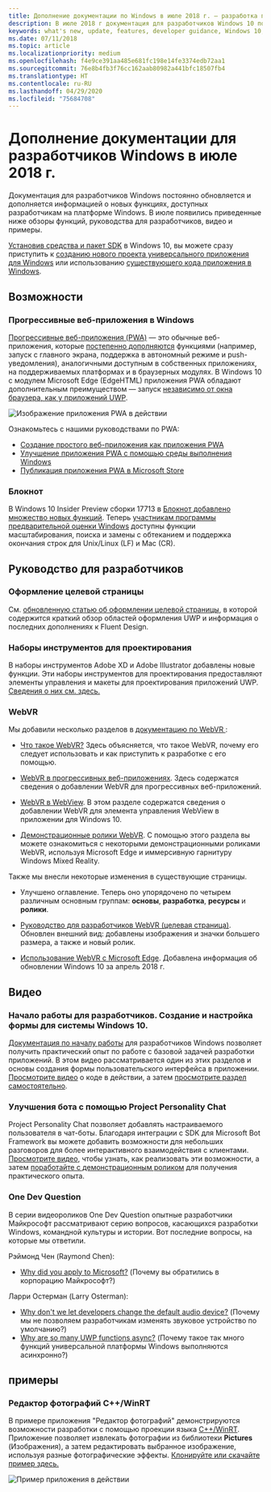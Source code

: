 ```yaml
---
title: Дополнение документации по Windows в июле 2018 г. — разработка приложений UWP
description: В июле 2018 г документация для разработчиков Windows 10 пополнилась описанием новых возможностей, видеоматериалами, примерами и руководствами для разработчиков.
keywords: what's new, update, features, developer guidance, Windows 10, july
ms.date: 07/11/2018
ms.topic: article
ms.localizationpriority: medium
ms.openlocfilehash: f4e9ce391aa485e681fc198e14fe3374edb72aa1
ms.sourcegitcommit: 76e8b4fb3f76cc162aab80982a441bfc18507fb4
ms.translationtype: HT
ms.contentlocale: ru-RU
ms.lasthandoff: 04/29/2020
ms.locfileid: "75684708"
---
```

# <a name="whats-new-in-the-windows-developer-docs-in-july-2018"></a>Дополнение документации для разработчиков Windows в июле 2018 г.

Документация для разработчиков Windows постоянно обновляется и дополняется информацией о новых функциях, доступных разработчикам на платформе Windows. В июле появились приведенные ниже обзоры функций, руководства для разработчиков, видео и примеры.

[Установив средства и пакет SDK](https://developer.microsoft.com/windows/downloads#_blank) в Windows 10, вы можете сразу приступить к [созданию нового проекта универсального приложения для Windows](../get-started/create-uwp-apps.md) или использованию [существующего кода приложения в Windows](../porting/index.md).

## <a name="features"></a>Возможности

### <a name="progressive-web-apps-on-windows"></a>Прогрессивные веб-приложения в Windows

[Прогрессивные веб-приложения (PWA)](https://developer.microsoft.com/windows/pwa) — это обычные веб-приложения, которые [постепенно дополняются](https://www.wikipedia.org/wiki/Progressive_enhancement) функциями (например, запуск с главного экрана, поддержка в автономный режиме и push-уведомления), аналогичными доступным в собственных приложениях, на поддерживаемых платформах и в браузерных модулях. В Windows 10 с модулем Microsoft Edge (EdgeHTML) приложения PWA обладают дополнительным преимуществом — запуск [независимо от окна браузера, как у приложений UWP](https://docs.microsoft.com/microsoft-edge/progressive-web-apps/windows-features).

![Изображение приложения PWA в действии](images/progressive-web-apps.jpg)

Ознакомьтесь с нашими руководствами по PWA:

* [Создание простого веб-приложения как приложения PWA](https://docs.microsoft.com/microsoft-edge/progressive-web-apps/get-started)
* [Улучшение приложения PWA с помощью среды выполнения Windows ](https://docs.microsoft.com/microsoft-edge/progressive-web-apps/windows-features)
* [Публикация приложения PWA в Microsoft Store](https://docs.microsoft.com/microsoft-edge/progressive-web-apps/microsoft-store)

### <a name="notepad"></a>Блокнот

В Windows 10 Insider Preview сборки 17713 в [Блокнот добавлено множество новых функций](https://blogs.windows.com/windowsexperience/2018/07/11/announcing-windows-10-insider-preview-build-17713/). Теперь [участникам программы предварительной оценки Windows](https://insider.windows.com/) доступны функции масштабирования, поиска и замены с обтеканием и поддержка окончания строк для Unix/Linux (LF) и Mac (CR). 

## <a name="developer-guidance"></a>Руководство для разработчиков

### <a name="design-landing-page"></a>Оформление целевой страницы

См. [обновленную статью об оформлении целевой страницы](https://developer.microsoft.com/windows/apps/design), в которой содержится краткий обзор областей оформления UWP и информация о последних дополнениях к Fluent Design.

### <a name="design-toolkits"></a>Наборы инструментов для проектирования

В наборы инструментов Adobe XD и Adobe Illustrator добавлены новые функции. Эти наборы инструментов для проектирования предоставляют элементы управления и макеты для проектирования приложений UWP. [Сведения о них см. здесь.](../design/downloads/index.md)

### <a name="webvr"></a>WebVR

Мы добавили несколько разделов в [документацию по WebVR ](https://docs.microsoft.com/microsoft-edge/webvr/):

* [Что такое WebVR?](https://docs.microsoft.com/microsoft-edge/webvr/what-is-webvr) Здесь объясняется, что такое WebVR, почему его следует использовать и как приступить к разработке с его помощью.

* [WebVR в прогрессивных веб-приложениях](https://docs.microsoft.com/microsoft-edge/webvr/webvr-in-pwas). Здесь содержатся сведения о добавлении WebVR для прогрессивных веб-приложений.

* [WebVR в WebView](https://docs.microsoft.com/microsoft-edge/webvr/webvr-in-webview). В этом разделе содержатся сведения о добавлении WebVR для элемента управления WebView в приложении для Windows 10.

* [Демонстрационные ролики WebVR](https://docs.microsoft.com/microsoft-edge/webvr/demos). С помощью этого раздела вы можете ознакомиться с некоторыми демонстрационными роликами WebVR, используя Microsoft Edge и иммерсивную гарнитуру Windows Mixed Reality.

Также мы внесли некоторые изменения в существующие страницы.

* Улучшено оглавление. Теперь оно упорядочено по четырем различным основным группам: **основы**, **разработка**, **ресурсы** и **ролики**.

* [Руководство для разработчиков WebVR (целевая страница)](https://docs.microsoft.com/microsoft-edge/webvr/). Обновлен внешний вид: добавлены изображения и значки большего размера, а также и новый ролик.

* [Использование WebVR с Microsoft Edge](https://docs.microsoft.com/microsoft-edge/webvr/webvr-with-edge). Добавлена информация об обновлении Windows 10 за апрель 2018 г.

## <a name="videos"></a>Видео

### <a name="get-started-for-devs-create-and-customize-a-form-on-windows-10"></a>Начало работы для разработчиков. Создание и настройка формы для системы Windows 10.

[Документация по началу работы](../get-started/index.md) для разработчиков Windows позволяет получить практический опыт по работе с базовой задачей разработки приложений. В этом видео рассматривается один из этих разделов и основы создания формы пользовательского интерфейса в приложении. [Просмотрите видео](https://www.youtube.com/watch?v=AgngKzq4hKI&feature=youtu.be) о коде в действии, а затем [просмотрите раздел самостоятельно](https://docs.microsoft.com/windows/uwp/get-started/construct-form-learning-track).

### <a name="enhance-your-bot-with-project-personality-chat"></a>Улучшения бота с помощью Project Personality Chat

Project Personality Chat позволяет добавлять настраиваемого пользователя в чат-боты. Благодаря интеграции с SDK для Microsoft Bot Framework вы можете добавить возможности для небольших разговоров для более интерактивного взаимодействия с клиентами. [Просмотрите видео](https://www.youtube.com/watch?v=5C_uD8g2QKg&feature=youtu.be), чтобы узнать, как реализовать эти возможности, а затем [поработайте с демонстрационным роликом](https://www.microsoft.com/research/project/personality-chat/) для получения практического опыта.

### <a name="one-dev-question"></a>One Dev Question

В серии видеороликов One Dev Question опытные разработчики Майкрософт рассматривают серию вопросов, касающихся разработки Windows, командной культуры и истории. Вот последние вопросы, на которые мы ответили.

Рэймонд Чен (Raymond Chen):

* [Why did you apply to Microsoft?](https://www.youtube.com/watch?v=oL8ymamkEMU&feature=youtu.be) (Почему вы обратились в корпорацию Майкрософт?)

Ларри Остерман (Larry Osterman):

* [Why don't we let developers change the default audio device?](https://www.youtube.com/watch?v=6aNUoVfbnmg&feature=youtu.be) (Почему мы не позволяем разработчикам изменять звуковое устройство по умолчанию?)
* [Why are so many UWP functions async?](https://www.youtube.com/watch?v=5M724QIy1Mk&feature=youtu.be) (Почему такое так много функций универсальной платформы Windows выполняются асинхронно?)

## <a name="samples"></a>примеры

### <a name="photo-editor-cwinrt"></a>Редактор фотографий C++/WinRT

В примере приложения "Редактор фотографий" демонстрируются возможности разработки с помощью проекции языка [C++/WinRT](../cpp-and-winrt-apis/intro-to-using-cpp-with-winrt.md). Приложение позволяет извлекать фотографии из библиотеки **Pictures** (Изображения), а затем редактировать выбранное изображение, используя разные фотографические эффекты. [Клонируйте или скачайте пример здесь.](https://github.com/Microsoft/Windows-appsample-photo-editor)

![Пример приложения в действии](images/photo-editor-banner.png)
